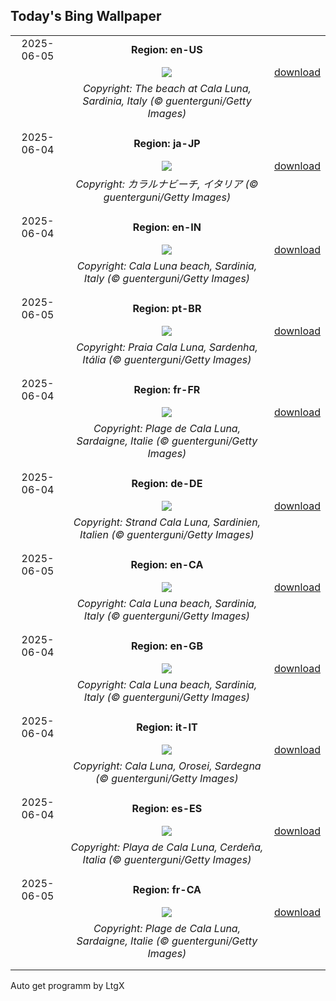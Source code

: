 ## Today's Bing Wallpaper
|      |      |      |
| :----: | :----: | :----: |
|2025-06-05|**Region: en-US**||
||![](https://www.bing.com/th?id=OHR.CalaLuna_EN-US8760708047_UHD.jpg&pid=hp&w=1152&h=648&rs=1&c=4)| [download](https://www.bing.com/th?id=OHR.CalaLuna_EN-US8760708047_UHD.jpg)|
||*Copyright: The beach at Cala Luna, Sardinia, Italy (© guenterguni/Getty Images)*
||
|||
|2025-06-04|**Region: ja-JP**||
||![](https://www.bing.com/th?id=OHR.CalaLuna_JA-JP5500735927_UHD.jpg&pid=hp&w=1152&h=648&rs=1&c=4)| [download](https://www.bing.com/th?id=OHR.CalaLuna_JA-JP5500735927_UHD.jpg)|
||*Copyright: カラルナビーチ, イタリア (© guenterguni/Getty Images)*
||
|||
|2025-06-04|**Region: en-IN**||
||![](https://www.bing.com/th?id=OHR.CalaLuna_EN-IN7826704026_UHD.jpg&pid=hp&w=1152&h=648&rs=1&c=4)| [download](https://www.bing.com/th?id=OHR.CalaLuna_EN-IN7826704026_UHD.jpg)|
||*Copyright: Cala Luna beach, Sardinia, Italy (© guenterguni/Getty Images)*
||
|||
|2025-06-05|**Region: pt-BR**||
||![](https://www.bing.com/th?id=OHR.CalaLuna_PT-BR9479768286_UHD.jpg&pid=hp&w=1152&h=648&rs=1&c=4)| [download](https://www.bing.com/th?id=OHR.CalaLuna_PT-BR9479768286_UHD.jpg)|
||*Copyright: Praia Cala Luna, Sardenha, Itália (© guenterguni/Getty Images)*
||
|||
|2025-06-04|**Region: fr-FR**||
||![](https://www.bing.com/th?id=OHR.CalaLuna_FR-FR6223009660_UHD.jpg&pid=hp&w=1152&h=648&rs=1&c=4)| [download](https://www.bing.com/th?id=OHR.CalaLuna_FR-FR6223009660_UHD.jpg)|
||*Copyright: Plage de Cala Luna, Sardaigne, Italie (© guenterguni/Getty Images)*
||
|||
|2025-06-04|**Region: de-DE**||
||![](https://www.bing.com/th?id=OHR.CalaLuna_DE-DE8318114983_UHD.jpg&pid=hp&w=1152&h=648&rs=1&c=4)| [download](https://www.bing.com/th?id=OHR.CalaLuna_DE-DE8318114983_UHD.jpg)|
||*Copyright: Strand Cala Luna, Sardinien, Italien (© guenterguni/Getty Images)*
||
|||
|2025-06-05|**Region: en-CA**||
||![](https://www.bing.com/th?id=OHR.CalaLuna_EN-CA8214909306_UHD.jpg&pid=hp&w=1152&h=648&rs=1&c=4)| [download](https://www.bing.com/th?id=OHR.CalaLuna_EN-CA8214909306_UHD.jpg)|
||*Copyright: Cala Luna beach, Sardinia, Italy (© guenterguni/Getty Images)*
||
|||
|2025-06-04|**Region: en-GB**||
||![](https://www.bing.com/th?id=OHR.CalaLuna_EN-GB1693826190_UHD.jpg&pid=hp&w=1152&h=648&rs=1&c=4)| [download](https://www.bing.com/th?id=OHR.CalaLuna_EN-GB1693826190_UHD.jpg)|
||*Copyright: Cala Luna beach, Sardinia, Italy (© guenterguni/Getty Images)*
||
|||
|2025-06-04|**Region: it-IT**||
||![](https://www.bing.com/th?id=OHR.CalaLuna_IT-IT6388289498_UHD.jpg&pid=hp&w=1152&h=648&rs=1&c=4)| [download](https://www.bing.com/th?id=OHR.CalaLuna_IT-IT6388289498_UHD.jpg)|
||*Copyright: Cala Luna, Orosei, Sardegna (© guenterguni/Getty Images)*
||
|||
|2025-06-04|**Region: es-ES**||
||![](https://www.bing.com/th?id=OHR.CalaLuna_ES-ES6894495288_UHD.jpg&pid=hp&w=1152&h=648&rs=1&c=4)| [download](https://www.bing.com/th?id=OHR.CalaLuna_ES-ES6894495288_UHD.jpg)|
||*Copyright: Playa de Cala Luna, Cerdeña, Italia (© guenterguni/Getty Images)*
||
|||
|2025-06-05|**Region: fr-CA**||
||![](https://www.bing.com/th?id=OHR.CalaLuna_FR-CA5728835593_UHD.jpg&pid=hp&w=1152&h=648&rs=1&c=4)| [download](https://www.bing.com/th?id=OHR.CalaLuna_FR-CA5728835593_UHD.jpg)|
||*Copyright: Plage de Cala Luna, Sardaigne, Italie (© guenterguni/Getty Images)*
||
|||

Auto get programm by LtgX
